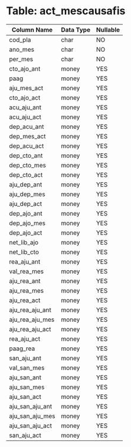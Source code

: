 # Table: act_mescausafis

| Column Name | Data Type | Nullable |
|-------------|-----------|----------|
| cod_pla | char | NO |
| ano_mes | char | NO |
| per_mes | char | NO |
| cto_ajo_ant | money | YES |
| paag | money | YES |
| aju_mes_act | money | YES |
| cto_ajo_act | money | YES |
| acu_aju_ant | money | YES |
| acu_aju_act | money | YES |
| dep_acu_ant | money | YES |
| dep_mes_act | money | YES |
| dep_acu_act | money | YES |
| dep_cto_ant | money | YES |
| dep_cto_mes | money | YES |
| dep_cto_act | money | YES |
| aju_dep_ant | money | YES |
| aju_dep_mes | money | YES |
| aju_dep_act | money | YES |
| dep_ajo_ant | money | YES |
| dep_ajo_mes | money | YES |
| dep_ajo_act | money | YES |
| net_lib_ajo | money | YES |
| net_lib_cto | money | YES |
| rea_aju_ant | money | YES |
| val_rea_mes | money | YES |
| aju_rea_ant | money | YES |
| aju_rea_mes | money | YES |
| aju_rea_act | money | YES |
| aju_rea_aju_ant | money | YES |
| aju_rea_aju_mes | money | YES |
| aju_rea_aju_act | money | YES |
| rea_aju_act | money | YES |
| paag_rea | money | YES |
| san_aju_ant | money | YES |
| val_san_mes | money | YES |
| aju_san_ant | money | YES |
| aju_san_mes | money | YES |
| aju_san_act | money | YES |
| aju_san_aju_ant | money | YES |
| aju_san_aju_mes | money | YES |
| aju_san_aju_act | money | YES |
| san_aju_act | money | YES |

